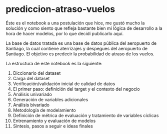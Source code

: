 # prediccion-atraso-vuelos

Éste es el notebook a una postulación que hice, me gustó mucho la solución y como siento que refleja bastante bien mi lógica de desarrollo a la hora de hacer modelos, por lo que decidí publicarlo aquí.

La base de datos tratada es una base de datos pública del aeropuerto de Santiago, la cual contiene aterrizajes y despegues del aeropuerto de Santiago. El objetivo es predecir la probabilidad de atraso de los vuelos.

La estructura de este notebook es la siguiente:

1) Diccionario del dataset
2) Carga del dataset
3) Verificación/validación inicial de calidad de datos
4) El primer paso: definición del target y el contexto del negocio
5) Análisis univariado
6) Generación de variables adicionales
7) Análisis bivariado
8) Metodología de modelamiento
9) Definición de métrica de evaluación y tratamiento de variables cíclicas
10) Entrenamiento y evaluación de modelos
11) Síntesis, pasos a seguir e ideas finales
